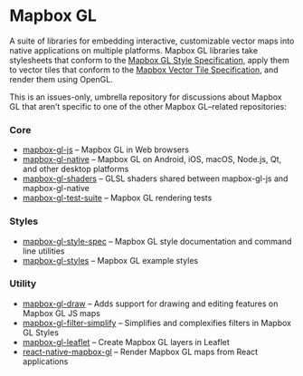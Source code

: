 # Mapbox GL

A suite of libraries for embedding interactive, customizable vector maps into native applications on multiple platforms. Mapbox GL libraries take stylesheets that conform to the [Mapbox GL Style Specification](https://github.com/mapbox/mapbox-gl-style-spec/), apply them to vector tiles that conform to the [Mapbox Vector Tile Specification](https://github.com/mapbox/vector-tile-spec), and render them using OpenGL.

This is an issues-only, umbrella repository for discussions about Mapbox GL that aren’t specific to one of the other Mapbox GL–related repositories:

### Core
* [mapbox-gl-js](https://github.com/mapbox/mapbox-gl-js) – Mapbox GL in Web browsers
* [mapbox-gl-native](https://github.com/mapbox/mapbox-gl-native) – Mapbox GL on Android, iOS, macOS, Node.js, Qt, and other desktop platforms
* [mapbox-gl-shaders](https://github.com/mapbox/mapbox-gl-shaders/) –  GLSL shaders shared between mapbox-gl-js and mapbox-gl-native
* [mapbox-gl-test-suite](https://github.com/mapbox/mapbox-gl-test-suite) – Mapbox GL rendering tests

### Styles
* [mapbox-gl-style-spec](https://github.com/mapbox/mapbox-gl-style-spec) – Mapbox GL style documentation and command line utilities
* [mapbox-gl-styles](https://github.com/mapbox/mapbox-gl-styles) – Mapbox GL example styles

### Utility
* [mapbox-gl-draw](https://github.com/mapbox/mapbox-gl-draw) – Adds support for drawing and editing features on Mapbox GL JS maps
* [mapbox-gl-filter-simplify](https://github.com/mapbox/mapbox-gl-filter-simplify) – Simplifies and complexifies filters in Mapbox GL Styles
* [mapbox-gl-leaflet](https://github.com/mapbox/mapbox-gl-leaflet) – Create Mapbox GL layers in Leaflet
* [react-native-mapbox-gl](https://github.com/mapbox/react-native-mapbox-gl) – Render Mapbox GL maps from React applications
